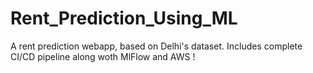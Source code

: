 # Rent_Prediction_Using_ML
A rent prediction webapp, based on Delhi's dataset. Includes complete CI/CD pipeline along woth MlFlow and AWS ! 
